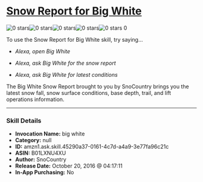 # [Snow Report for Big White](http://alexa.amazon.com/#skills/amzn1.ask.skill.45290a37-0161-4c7d-a4a9-3e77fa96c21c)
![0 stars](../../images/ic_star_border_black_18dp_1x.png)![0 stars](../../images/ic_star_border_black_18dp_1x.png)![0 stars](../../images/ic_star_border_black_18dp_1x.png)![0 stars](../../images/ic_star_border_black_18dp_1x.png)![0 stars](../../images/ic_star_border_black_18dp_1x.png) 0

To use the Snow Report for Big White skill, try saying...

* *Alexa, open Big White*

* *Alexa, ask Big White for the snow report*

* *Alexa, ask Big White for latest conditions*

The Big White Snow Report brought to you by SnoCountry brings you the latest snow fall, snow surface conditions,  base depth, trail, and lift operations information.

***

### Skill Details

* **Invocation Name:** big white
* **Category:** null
* **ID:** amzn1.ask.skill.45290a37-0161-4c7d-a4a9-3e77fa96c21c
* **ASIN:** B01LXNU4XU
* **Author:** SnoCountry
* **Release Date:** October 20, 2016 @ 04:17:11
* **In-App Purchasing:** No
